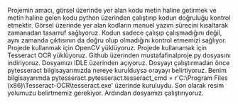 Projemin amacı, görsel üzerinde yer alan kodu metin haline getirmek ve metin haline gelen kodu python üzerinden çalıştırıp kodun doğruluğu kontrol etmektir. Görsel üzerinde yer alan kodların manuel yazım sürecini kısaltarak zamanadan tasarruf sağlıyoruz. Kodun sadece çalışıp çalışmadığını değil, aynı zamanda çıktısının da doğru olup olmadığını kontrol etmemizi sağlıyor.
 Projede kullanmak için OpenCV yüklüyoruz.
 Projede kullanamak için Tesseract OCR yüklüyoruz.
 Github üzerinden mustafafinalproje.py dosyasını indiriyoruz.
 Dosyamızı IDLE üzerinden açıyoruz.
 Dosyayı çalıştırmadan önce pytesseract bilgisayarımızda nereye kurulduysa orayayı belirtiyoruz. Benim bilgisayarımda pytesseract.pytesseract.tesseract_cmd = r'C:\Program Files (x86)\Tesseract-OCR\tesseract.exe' üzerinde kuruluydu.
 Son olarak resim yolumuzu belirtmemiz gerekiyor.
 Ardından dosyamızı çalıştırıyoruz.
